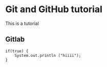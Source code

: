 # Git and GitHub tutorial
This is a tutorial 

## Gitlab

```
if(true) {
    System.out.println ("hiiii");
}
```